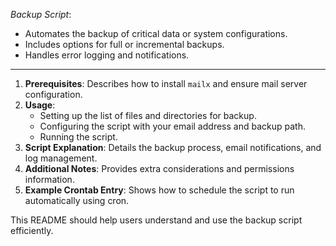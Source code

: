 *Backup Script*:
   - Automates the backup of critical data or system configurations.
   - Includes options for full or incremental backups.
   - Handles error logging and notifications.

------
1. **Prerequisites**: Describes how to install `mailx` and ensure mail server configuration.
2. **Usage**:
   - Setting up the list of files and directories for backup.
   - Configuring the script with your email address and backup path.
   - Running the script.
3. **Script Explanation**: Details the backup process, email notifications, and log management.
4. **Additional Notes**: Provides extra considerations and permissions information.
5. **Example Crontab Entry**: Shows how to schedule the script to run automatically using cron.

This README should help users understand and use the backup script efficiently.
